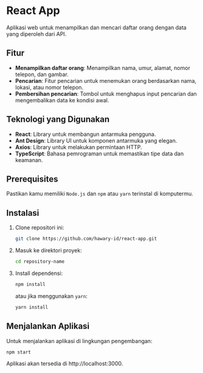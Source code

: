 # React App
Aplikasi web untuk menampilkan dan mencari daftar orang dengan data yang diperoleh dari API.

## Fitur

- **Menampilkan daftar orang**: Menampilkan nama, umur, alamat, nomor telepon, dan gambar.
- **Pencarian**: Fitur pencarian untuk menemukan orang berdasarkan nama, lokasi, atau nomor telepon.
- **Pembersihan pencarian**: Tombol untuk menghapus input pencarian dan mengembalikan data ke kondisi awal.

## Teknologi yang Digunakan

- **React**: Library untuk membangun antarmuka pengguna.
- **Ant Design**: Library UI untuk komponen antarmuka yang elegan.
- **Axios**: Library untuk melakukan permintaan HTTP.
- **TypeScript**: Bahasa pemrograman untuk memastikan tipe data dan keamanan.

## Prerequisites

Pastikan kamu memiliki `Node.js` dan `npm` atau `yarn` terinstal di komputermu.

## Instalasi

1. Clone repositori ini:

    ```bash
    git clone https://github.com/hawary-id/react-app.git
    ```

2. Masuk ke direktori proyek:

    ```bash
    cd repository-name
    ```

3. Install dependensi:

    ```bash
    npm install
    ```

    atau jika menggunakan `yarn`:

    ```bash
    yarn install
    ```

## Menjalankan Aplikasi

Untuk menjalankan aplikasi di lingkungan pengembangan:

```bash
npm start
```

Aplikasi akan tersedia di http://localhost:3000.
